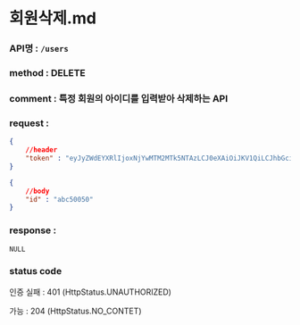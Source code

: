 # 회원삭제.md
### API명 : `/users`

### method : DELETE

### comment : 특정 회원의 아이디를 입력받아 삭제하는 API

### request : 
~~~json
{
    //header
    "token" : "eyJyZWdEYXRlIjoxNjYwMTM2MTk5NTAzLCJ0eXAiOiJKV1QiLCJhbGciOiJIUzI1NiJ9.eyJ1c2VyTnVtIjoiMSIsImV4cCI6MTY2MDE0Njk5OX0.7UY6H0J0Qmlr_noKHsncJIuQY6rKMWe7pdb2kFNDAes"
}
~~~
~~~json
{
    //body
    "id" : "abc50050"
}
~~~

### response :
    NULL

### status code
인증 실패 : 401 (HttpStatus.UNAUTHORIZED)

가능 : 204 (HttpStatus.NO_CONTET)